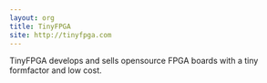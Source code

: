 ```yaml
---
layout: org
title: TinyFPGA
site: http://tinyfpga.com
---
```

TinyFPGA develops and sells opensource FPGA boards with a tiny formfactor and low cost.
